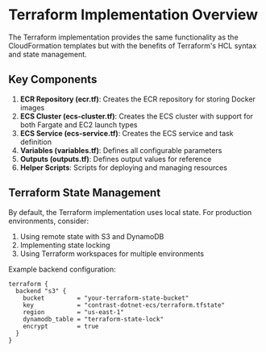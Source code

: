 # Terraform Implementation Overview

The Terraform implementation provides the same functionality as the CloudFormation templates but with the benefits of Terraform's HCL syntax and state management.

## Key Components

1. **ECR Repository (ecr.tf)**: Creates the ECR repository for storing Docker images
2. **ECS Cluster (ecs-cluster.tf)**: Creates the ECS cluster with support for both Fargate and EC2 launch types
3. **ECS Service (ecs-service.tf)**: Creates the ECS service and task definition
4. **Variables (variables.tf)**: Defines all configurable parameters
5. **Outputs (outputs.tf)**: Defines output values for reference
6. **Helper Scripts**: Scripts for deploying and managing resources

## Terraform State Management

By default, the Terraform implementation uses local state. For production environments, consider:

1. Using remote state with S3 and DynamoDB
2. Implementing state locking
3. Using Terraform workspaces for multiple environments

Example backend configuration:

```hcl
terraform {
  backend "s3" {
    bucket         = "your-terraform-state-bucket"
    key            = "contrast-dotnet-ecs/terraform.tfstate"
    region         = "us-east-1"
    dynamodb_table = "terraform-state-lock"
    encrypt        = true
  }
}
```